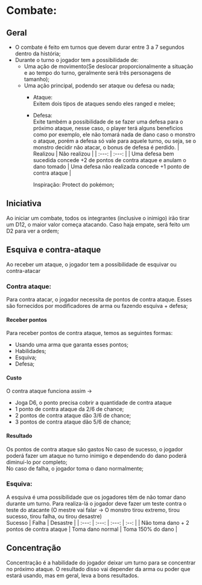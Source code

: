 # Combate:

  ## Geral
  - O combate é feito em turnos que devem durar entre 3 a 7 segundos dentro da história;
  - Durante o turno o jogador tem a possibilidade de: 
    - Uma ação de movimento(Se deslocar proporcionalmente a situação e ao tempo do turno, geralmente será três personagens de tamanho);
    - Uma ação principal, podendo ser ataque ou defesa ou nada;
      - Ataque:  
        Exitem dois tipos de ataques sendo eles ranged e melee;  
      - Defesa:  
        Exite também a possibilidade de se fazer uma defesa para o próximo ataque, nesse caso, o player terá alguns beneficios como por exemplo, ele não tomará nada de dano caso o monstro o ataque, porém a defesa só vale para aquele turno, ou seja, se o monstro decidir não atacar, o bonus de defesa é perdido.
        | Realizou  | Não realizou  | 
        | :---: | :---: | 
        | Uma defesa bem sucedida concede +2 de pontos de contra ataque e anulam o dano tomado | Uma defesa não realizada concede +1 ponto de contra ataque |  
        
        Inspiração: Protect do pokémon;
    
  ## Iniciativa
  Ao iniciar um combate, todos os integrantes (inclusive o inimigo) irão tirar um D12, o maior valor começa atacando. Caso haja empate, será feito um D2 para ver a ordem;

  ## Esquiva e contra-ataque
  Ao receber um ataque, o jogador tem a possibilidade de esquivar ou contra-atacar

  ### Contra ataque: 
  Para contra atacar, o jogador necessita de pontos de contra ataque. Esses são fornecidos por modificadores de arma ou fazendo esquiva + defesa;
  
  #### Receber pontos
  Para receber pontos de contra ataque, temos as seguintes formas:
  - Usando uma arma que garanta esses pontos;
  - Habilidades;
  - Esquiva;
  - Defesa;
  
  #### Custo  
  O contra ataque funciona assim -> 
   - Joga D6, o ponto precisa cobrir a quantidade de contra ataque
   - 1 ponto de contra ataque da 2/6 de chance;
   - 2 pontos de contra ataque dão 3/6 de chance;
   - 3 pontos de contra ataque dão 5/6 de chance;

  #### Resultado  
  Os pontos de contra ataque são gastos
  No caso de sucesso, o jogador poderá fazer um ataque no turno inimigo e dependendo do dano poderá diminuí-lo por completo;  
  No caso de falha, o jogador toma o dano normalmente;
    
  ### Esquiva:
  A esquiva é uma possibilidade que os jogadores têm de não tomar dano durante um turno. Para realiza-lá o jogador deve fazer um teste contra o teste do atacante (O mestre vai falar -> O monstro tirou extremo, tirou sucesso, tirou falha, ou tirou desastre)   
 Sucesso  | Falha | Desastre |
| :---: | :---: | :---: | :--: |
| Não toma dano + 2 pontos de contra ataque | Toma dano normal | Toma 150% do dano |


  ## Concentração
  Concentração é a habilidade do jogador deixar um turno para se concentrar no próximo ataque. O resultado disso vai depender da arma ou poder que estará usando, mas em geral, leva a bons resultados.

